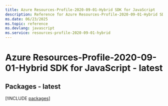```yaml
---
title: Azure Resources-Profile-2020-09-01-Hybrid SDK for JavaScript
description: Reference for Azure Resources-Profile-2020-09-01-Hybrid SDK for JavaScript
ms.date: 06/23/2025
ms.topic: reference
ms.devlang: javascript
ms.service: resources-profile-2020-09-01-hybrid
---
```

# Azure Resources-Profile-2020-09-01-Hybrid SDK for JavaScript - latest
## Packages - latest
[!INCLUDE [packages](resources-profile-2020-09-01-hybrid-index.md)]